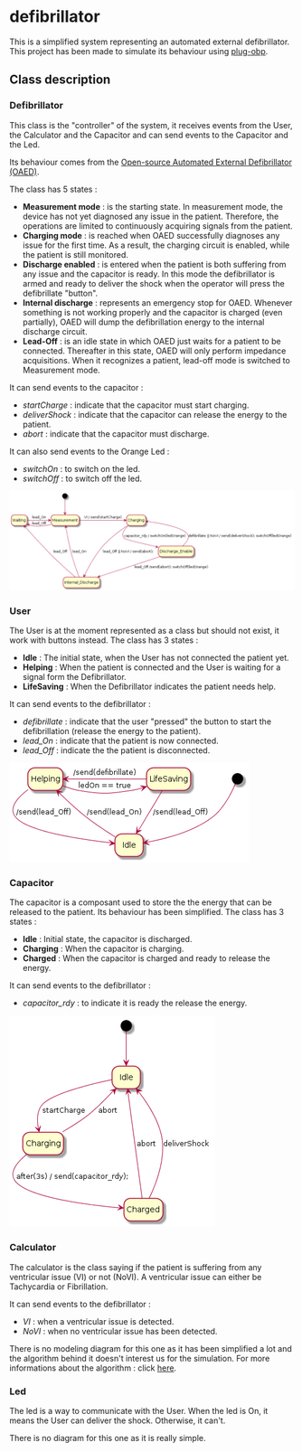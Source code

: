 # defibrillator

This is a simplified system representing an automated external defibrillator.
This project has been made to simulate its behaviour using [plug-obp](https://plug-obp.github.io/).

## Class description
### Defibrillator
This class is the "controller" of the system, it receives events from the User, the Calculator and the Capacitor and can send events to the Capacitor and the Led.

Its behaviour comes from the [Open-source Automated External Defibrillator (OAED)](https://github.com/CentroEPiaggio/Open-Automated-External-Defibrillator).

The class has 5 states : 
- **Measurement mode** : is the starting state. In measurement mode, the device has not yet diagnosed any issue in the patient. Therefore, the operations are limited to continuously acquiring signals from the patient.
- **Charging mode** : is reached when OAED successfully diagnoses any issue for the first time. As a result, the charging circuit is enabled, while the patient is still monitored.
- **Discharge enabled** : is entered when the patient is both suffering from any issue and the capacitor is ready. In this mode the defibrillator is armed and ready to deliver the shock when the operator will press the defibrillate "button".
- **Internal discharge** : represents an emergency stop for OAED. Whenever something is not working properly and the capacitor is charged (even partially), OAED will dump the defibrillation energy to the internal discharge circuit.
- **Lead-Off** : is an idle state in which OAED just waits for a patient to be connected. Thereafter in this state, OAED will only perform impedance acquisitions. When it recognizes a patient, lead-off mode is switched to Measurement mode.

It can send events to the capacitor : 
- *startCharge* : indicate that the capacitor must start charging.
- *deliverShock* : indicate that the capacitor can release the energy to the patient.
- *abort* : indicate that the capacitor must discharge.

It can also send events to the Orange Led : 
- *switchOn* : to switch on the led.
- *switchOff* : to switch off the led.

![Alt text](/defibrillator_SimpleMAE.png?raw=true "Defibrillator State Machine")

### User
The User is at the moment represented as a class but should not exist, it work with buttons instead.
The class has 3 states :
- **Idle** : The initial state, when the User has not connected the patient yet.
- **Helping** : When the patient is connected and the User is waiting for a signal form the Defibrillator.
- **LifeSaving** : When the Defibrillator indicates the patient needs help.

It can send events to the defibrillator :
- *defibrillate* : indicate that the user "pressed" the button to start the defibrillation (release the energy to the patient).
- *lead_On* : indicate that the patient is now connected.
- *lead_Off* : indicate the the patient is disconnected.

![Alt text](/User.png?raw=true "User State Machine")

### Capacitor

The capacitor is a composant used to store the the energy that can be released to the patient.
Its behaviour has been simplified.
The class has 3 states :
- **Idle** : Initial state, the capacitor is discharged.
- **Charging** : When the capacitor is charging.
- **Charged** : When the capacitor is charged and ready to release the energy.

It can send events to the defibrillator :
- *capacitor_rdy* : to indicate it is ready the release the energy.

![Alt text](/capacitor_MAE.png?raw=true "Capacitor State Machine")

### Calculator

The calculator is the class saying if the patient is suffering from any ventricular issue (VI) or not (NoVI).
A ventricular issue can either be Tachycardia or Fibrillation.

It can send events to the defibrillator : 
- *VI* : when a ventricular issue is detected.
- *NoVI* : when no ventricular issue has been detected.

There is no modeling diagram for this one as it has been simplified a lot and the algorithm behind it doesn't interest us for the simulation.
For more informations about the algorithm : click [here](https://github.com/CentroEPiaggio/Open-Automated-External-Defibrillator/blob/master/Thesis.pdf).

### Led

The led is a way to communicate with the User.
When the led is On, it means the User can deliver the shock.
Otherwise, it can't.

There is no diagram for this one as it is really simple.

